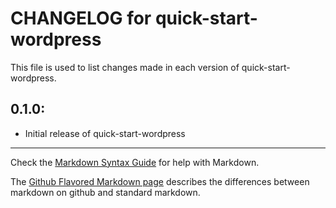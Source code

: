 # CHANGELOG for quick-start-wordpress

This file is used to list changes made in each version of quick-start-wordpress.

## 0.1.0:

* Initial release of quick-start-wordpress

- - -
Check the [Markdown Syntax Guide](http://daringfireball.net/projects/markdown/syntax) for help with Markdown.

The [Github Flavored Markdown page](http://github.github.com/github-flavored-markdown/) describes the differences between markdown on github and standard markdown.
